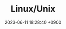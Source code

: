 ---
layout  : category
title   : Linux/Unix
summary : 
date    : 2023-06-11 18:28:40 +0900
updated : 2023-06-11 20:55:09 +0900
tag     : linux
toc     : true
public  : true
parent  : [[/index]]
latex   : false
---